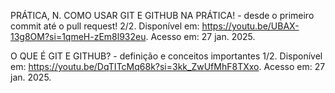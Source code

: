 PRÁTICA, N. COMO USAR GIT E GITHUB NA PRÁTICA! - desde o primeiro commit até o pull request! 2/2.
Disponível em: <https://youtu.be/UBAX-13g8OM?si=1qmeH-zEm8l932eu>. Acesso em: 27 jan. 2025.

‌O QUE É GIT E GITHUB? - definição e conceitos importantes 1/2.
Disponível em: <https://youtu.be/DqTITcMq68k?si=3kk_ZwUfMhF8TXxo>. Acesso em: 27 jan. 2025.

‌
